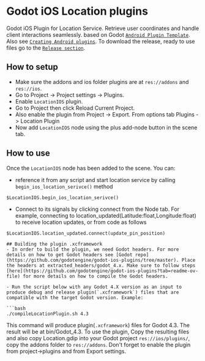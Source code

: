 # Godot iOS Location plugins

<!-- [`master` branch](https://github.com/godotengine/godot-ios-plugins/tree/master) is the current development branch and can introduce breaking changes to plugin's public interface.
[`3.3` branch](https://github.com/godotengine/godot-ios-plugins/tree/3.3)'s aim is to provide same public interface as it was before the switch to new iOS plugin system. -->

Godot iOS Plugin for Location Service. Retrieve user coordinates and handle client interactions seamlessly. based on Godot [`Android Plugin Template`](https://github.com/m4gr3d/Godot-Android-Plugin-Template). Also see [`Creating Android plugins`](https://docs.godotengine.org/en/4.0/tutorials/platform/android/android_plugin.html). To download the release, ready to use files go to the [`Release section`](https://github.com/TheOathMan/Godot-Android-Location-Plugin/releases).

## How to setup
* Make sure the addons and ios folder plugins are at `res://addons` and  `res://ios`.
* Go to Project -> Project settings -> Plugins.
* Enable `LocationIOS` plugin.
* Go to Project then click Reload Current Project.
* Also enable the plugin from Project -> Export. From options tab Plugins -> Location Plugin
* Now add `LocationIOS` node using the plus add-node button in the scene tab.

## How to use
Once the `LocationIOS` node has been added to the scene. You can:
* reference it from any script and start location service by calling `begin_ios_location_serivce()` method
```
$LocationIOS.begin_ios_location_serivce()
```
* Connect to its signals by clicking connect from the Node tab. For example, connecting to location_updated(Latitude:float,Longitude:float) to receive location updates, or from code as follows

```
$LocationIOS.location_updated.connect(update_pin_position)

## Building the plugin .xcframework
- In order to build the plugin, we need Godot headers. For more details on how to get Godot headers see [Godot repo](https://github.com/godotengine/godot-ios-plugins/tree/master). Place the headers at extracted_headers/godot_4.x. Make sure to follow steps [here](https://github.com/godotengine/godot-ios-plugins?tab=readme-ov-file) for more details on how to compile the Godot headers.

- Run the script below with any Godot 4.X version as an input to produce debug and release plugin(`.xcframework`) files that are compatible with the target Godot version. Example:

```bash
./compileLocationPlugin.sh 4.3
```

This command will produce plugin(`.xcframework`) files for Godot 4.3. The result will be at bin/Godot_4.3. To use the plugin, Copy the resulting files and also copy Location.gdip into your Godot project `res://ios/plugins/`, copy the addons folder to `res://addons`. Don't forget to enable the plugin from project->plugins and from Export settings.

